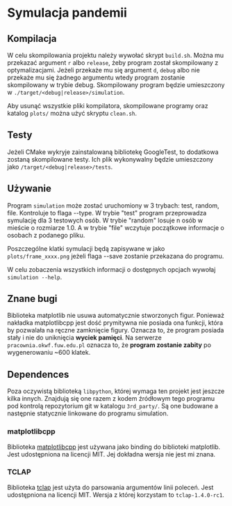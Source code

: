 # Symulacja pandemii

## Kompilacja
W celu skompilowania projektu należy wywołać skrypt `build.sh`. Można mu przekazać argument `r` albo `release`,
żeby program został skompilowany z optymalizacjami. Jeżeli przekaże mu się argument `d`, `debug` albo nie
przekaże mu się żadnego argumentu wtedy program zostanie skompilowany w trybie debug. Skompilowany program
będzie umieszczony w `./target/<debug|release>/simulation`.

Aby usunąć wszystkie pliki kompilatora, skompilowane programy oraz katalog `plots/` można użyć skryptu `clean.sh`.

## Testy
Jeżeli CMake wykryje zainstalowaną bibliotekę GoogleTest, to dodatkowa zostaną skompilowane testy.
Ich plik wykonywalny będzie umieszczony jako `/target/<debug|release>/tests`.

## Używanie
Program `simulation` może zostać uruchomiony w 3 trybach: test, random, file. Kontroluje to flaga --type.
W trybie "test" program przeprowadza symulację dla 3 testowych osób. W trybie "random" losuje n osób w
mieście o rozmiarze 1.0. A w trybie "file" wczytuje początkowe informacje o osobach z podanego pliku.

Poszczególne klatki symulacji będą zapisywane w jako `plots/frame_xxxx.png` jeżeli flaga --save
zostanie przekazana do programu.

W celu zobaczenia wszystkich informacji o dostępnych opcjach wywołaj `simulation --help`.

## Znane bugi
Biblioteka matplotlib nie usuwa automatycznie stworzonych figur. Ponieważ nakładka matplotlibcpp jest dość
prymitywna nie posiada ona funkcji, która by pozwalała na ręczne zamknięcie figury. Oznacza to, że program
posiada stały i nie do uniknięcia **wyciek pamięci**. Na serwerze `pracownia.okwf.fuw.edu.pl` oznacza to,
że **program zostanie zabity** po wygenerowaniu ~600 klatek.

## Dependences
Poza oczywistą biblioteką `libpython`, której wymaga ten projekt jest jeszcze kilka innych.
Znajdują się one razem z kodem źródłowym tego programu pod kontrolą repozytorium git w katalogu `3rd_party/`.
Są one budowane a następnie statycznie linkowane do programu simulation.

### matplotlibcpp
Biblioteka [matplotlibcpp](https://github.com/lava/matplotlib-cpp) jest używana jako binding do biblioteki
matplotlib. Jest udostępniona na licencji MIT. Jej dokładna wersja nie jest mi znana.

### TCLAP
Biblioteka [tclap](http://tclap.sourceforge.net/) jest użyta do parsowania argumentów linii poleceń.
Jest udostępniona na licencji MIT. Wersja z której korzystam to `tclap-1.4.0-rc1`.
